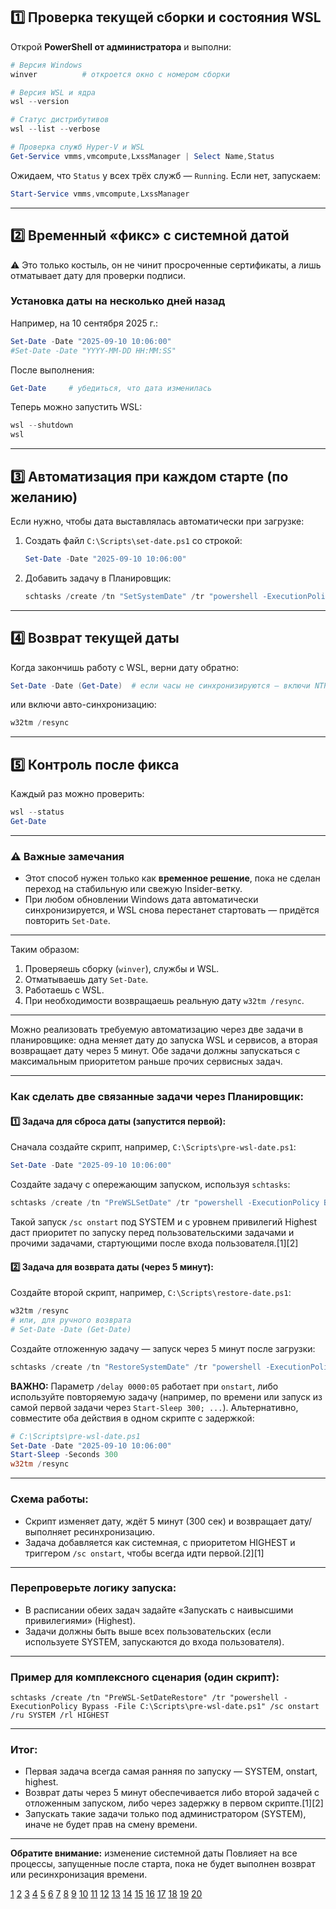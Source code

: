 
## 1️⃣ Проверка текущей сборки и состояния WSL

Открой **PowerShell от администратора** и выполни:

```powershell
# Версия Windows
winver          # откроется окно с номером сборки

# Версия WSL и ядра
wsl --version

# Статус дистрибутивов
wsl --list --verbose

# Проверка служб Hyper-V и WSL
Get-Service vmms,vmcompute,LxssManager | Select Name,Status
```

Ожидаем, что `Status` у всех трёх служб — `Running`.
Если нет, запускаем:

```powershell
Start-Service vmms,vmcompute,LxssManager
```

---

## 2️⃣ Временный «фикс» с системной датой

⚠️ Это только костыль, он не чинит просроченные сертификаты, а лишь отматывает дату для проверки подписи.

### Установка даты на несколько дней назад

Например, на 10 сентября 2025 г.:

```powershell
Set-Date -Date "2025-09-10 10:06:00"
#Set-Date -Date "YYYY-MM-DD HH:MM:SS"
```

После выполнения:

```powershell
Get-Date     # убедиться, что дата изменилась
```

Теперь можно запустить WSL:

```powershell
wsl --shutdown
wsl
```

---

## 3️⃣ Автоматизация при каждом старте (по желанию)

Если нужно, чтобы дата выставлялась автоматически при загрузке:

1. Создать файл `C:\Scripts\set-date.ps1` со строкой:

   ```powershell
   Set-Date -Date "2025-09-10 10:06:00"
   ```
2. Добавить задачу в Планировщик:

   ```powershell
   schtasks /create /tn "SetSystemDate" /tr "powershell -ExecutionPolicy Bypass -File C:\Scripts\set-date.ps1" /sc onstart /ru SYSTEM
   ```

---

## 4️⃣ Возврат текущей даты

Когда закончишь работу с WSL, верни дату обратно:

```powershell
Set-Date -Date (Get-Date)  # если часы не синхронизируются — включи NTP
```

или включи авто-синхронизацию:

```powershell
w32tm /resync
```

---

## 5️⃣ Контроль после фикса

Каждый раз можно проверить:

```powershell
wsl --status
Get-Date
```

---

### ⚠️ Важные замечания

* Этот способ нужен только как **временное решение**, пока не сделан переход на стабильную или свежую Insider-ветку.
* При любом обновлении Windows дата автоматически синхронизируется, и WSL снова перестанет стартовать — придётся повторить `Set-Date`.

---

Таким образом:

1. Проверяешь сборку (`winver`), службы и WSL.
2. Отматываешь дату `Set-Date`.
3. Работаешь с WSL.
4. При необходимости возвращаешь реальную дату `w32tm /resync`.

---

Можно реализовать требуемую автоматизацию через две задачи в планировщике: одна меняет дату до запуска WSL и сервисов, а вторая возвращает дату через 5 минут. Обе задачи должны запускаться с максимальным приоритетом раньше прочих сервисных задач.

***

### Как сделать две связанные задачи через Планировщик:

#### 1️⃣ Задача для сброса даты (запустится первой):

Сначала создайте скрипт, например, `C:\Scripts\pre-wsl-date.ps1`:
```powershell
Set-Date -Date "2025-09-10 10:06:00"
```

Создайте задачу с опережающим запуском, используя `schtasks`:
```powershell
schtasks /create /tn "PreWSLSetDate" /tr "powershell -ExecutionPolicy Bypass -File C:\Scripts\pre-wsl-date.ps1" /sc onstart /ru SYSTEM /rl HIGHEST
```
Такой запуск `/sc onstart` под SYSTEM и с уровнем привилегий Highest даст приоритет по запуску перед пользовательскими задачами и прочими задачами, стартующими после входа пользователя.[1][2]

#### 2️⃣ Задача для возврата даты (через 5 минут):

Создайте второй скрипт, например, `C:\Scripts\restore-date.ps1`:
```powershell
w32tm /resync
# или, для ручного возврата
# Set-Date -Date (Get-Date)
```
Создайте отложенную задачу ― запуск через 5 минут после загрузки:
```powershell
schtasks /create /tn "RestoreSystemDate" /tr "powershell -ExecutionPolicy Bypass -File C:\Scripts\restore-date.ps1" /sc once /st 00:05 /ru SYSTEM /rl HIGHEST /delay 0000:05
```
**ВАЖНО:** Параметр `/delay 0000:05` работает при `onstart`, либо используйте повторяемую задачу (например, по времени или запуск из самой первой задачи через `Start-Sleep 300; ...`). Альтернативно, совместите оба действия в одном скрипте с задержкой:

```powershell
# C:\Scripts\pre-wsl-date.ps1
Set-Date -Date "2025-09-10 10:06:00"
Start-Sleep -Seconds 300
w32tm /resync
```
***

### Схема работы:
- Скрипт изменяет дату, ждёт 5 минут (300 сек) и возвращает дату/выполняет ресинхронизацию.
- Задача добавляется как системная, с приоритетом HIGHEST и триггером `/sc onstart`, чтобы всегда идти первой.[2][1]

***

### Перепроверьте логику запуска:
- В расписании обеих задач задайте «Запускать с наивысшими привилегиями» (Highest).
- Задачи должны быть выше всех пользовательских (если используете SYSTEM, запускаются до входа пользователя).

***

### Пример для комплексного сценария (один скрипт):

`schtasks /create /tn "PreWSL-SetDateRestore" /tr "powershell -ExecutionPolicy Bypass -File C:\Scripts\pre-wsl-date.ps1" /sc onstart /ru SYSTEM /rl HIGHEST`

***

### Итог:

- Первая задача всегда самая ранняя по запуску — SYSTEM, onstart, highest.
- Возврат даты через 5 минут обеспечивается либо второй задачей с отложенным запуском, либо через задержку в первом скрипте.[1][2]
- Запускать такие задачи только под администратором (SYSTEM), иначе не будет прав на смену времени.

***

**Обратите внимание:** изменение системной даты Повлияет на все процессы, запущенные после старта, пока не будет выполнен возврат или ресинхронизация времени.

[1](https://learn.microsoft.com/en-us/previous-versions/windows/it-pro/windows-server-2012-r2-and-2012/cc725744(v=ws.11))
[2](https://blog.netwrix.com/how-to-automate-powershell-scripts-with-task-scheduler)
[3](https://stackoverflow.com/questions/39712926/schtasks-change-start-time-of-task)
[4](https://learn.microsoft.com/en-us/windows-server/administration/windows-commands/schtasks)
[5](https://garytown.com/create-scheduled-task-to-run-action-in-future-nowxx-time)
[6](https://flylib.com/books/en/3.200.1.32/1/)
[7](https://stackoverflow.com/questions/47197821/how-to-change-default-scheduled-task-process-priority-in-windows)
[8](https://stackoverflow.com/questions/44588358/how-can-a-powershell-script-be-automatically-run-on-startup)
[9](https://www.sciencedirect.com/topics/computer-science/task-scheduler-service)
[10](https://developer.mozilla.org/en-US/docs/Web/API/Prioritized_Task_Scheduling_API)
[11](https://stackoverflow.com/questions/20575257/how-do-i-run-a-powershell-script-when-the-computer-starts)
[12](https://www.youtube.com/watch?v=-7JYkeFK97o)
[13](https://www.reddit.com/r/PowerShell/comments/crwfij/best_way_to_run_powershell_scripts_in_the/)
[14](https://learn.microsoft.com/en-us/windows/win32/taskschd/tasksettings-priority)
[15](https://learn.microsoft.com/en-us/answers/questions/823913/run-a-powershell-script-on-system-startup-in-the-o)
[16](https://groups.google.com/g/ntsysadmin/c/nwxhH0Xx0xs)
[17](https://www.reddit.com/r/PowerShell/comments/z5f0x6/is_there_any_way_to_run_script_run_after_each/)
[18](https://learn.microsoft.com/en-us/previous-versions/windows/it-pro/windows-10/security/threat-protection/security-policy-settings/increase-scheduling-priority)
[19](https://www.reddit.com/r/sysadmin/comments/17ana7v/how_to_set_priority_on_windows_scheduled_task/)
[20](https://www.blackfog.com/knowledge-base/how-to-run-powershell-scripts-at-startup/)
